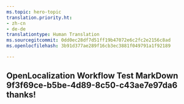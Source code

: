 ```yaml
---
ms.topic: hero-topic
translation.priority.ht:
- zh-cn
- de-de
translationtype: Human Translation
ms.sourcegitcommit: 0dd0ec28df7d51ff19b47072e6c2fc2e2156c8ad
ms.openlocfilehash: 3b91d377ae289f16cb3ec3881f049791a1f92189

---
```

## OpenLocalization Workflow Test MarkDown 9f3f69ce-b5be-4d89-8c50-c43ae7e97da6 thanks!



<!--HONumber=Sep16_HO1-->


